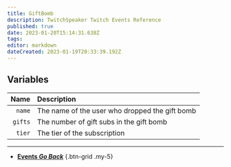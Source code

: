 ```yaml
---
title: GiftBomb
description: TwitchSpeaker Twitch Events Reference
published: true
date: 2023-01-20T15:14:31.638Z
tags: 
editor: markdown
dateCreated: 2023-01-19T20:33:39.192Z
---
```


## Variables
Name | Description
----:|:------------
`name` | The name of the user who dropped the gift bomb
`gifts` | The number of gift subs in the gift bomb
`tier` | The tier of the subscription

---

- [<i class="mdi mdi-chevron-left"></i>**Events *Go Back***](/TwitchSpeaker/Events)
{.btn-grid .my-5}